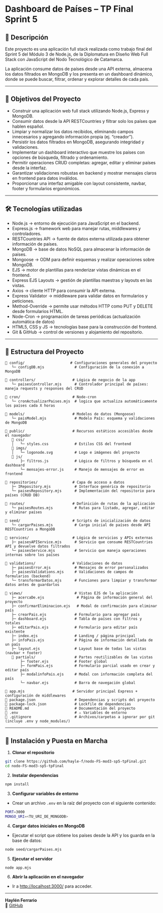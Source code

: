 # Dashboard de Países – TP Final Sprint 5

## 📌 Descripción

Este proyecto es una aplicación full stack realizada como trabajo final del Sprint 5 del Módulo 3 de Node.js, de la Diplomatura en Diseño Web Full Stack con JavaScript del Nodo Tecnológico de Catamarca.

La aplicación consume datos de países desde una API externa, almacena los datos filtrados en MongoDB y los presenta en un dashboard dinámico, donde se puede buscar, filtrar, ordenar y explorar detalles de cada país.

---

## 🎯 Objetivos del Proyecto

- Construir una aplicación web full stack utilizando Node.js, Express y MongoDB.
- Consumir datos desde la API RESTCountries y filtrar solo los países que hablen español.
- Limpiar y normalizar los datos recibidos, eliminando campos innecesarios y agregando información propia (ej. “creador”).
- Persistir los datos filtrados en MongoDB, asegurando integridad y validaciones.
- Implementar un dashboard interactivo que muestre los países con opciones de búsqueda, filtrado y ordenamiento.
- Permitir operaciones CRUD completas: agregar, editar y eliminar países desde la interfaz.
- Garantizar validaciones robustas en backend y mostrar mensajes claros en frontend para datos inválidos.
- Proporcionar una interfaz amigable con layout consistente, navbar, footer y formularios ergonómicos.

---

## 🛠️ Tecnologías utilizadas

- Node.js → entorno de ejecución para JavaScript en el backend.
- Express.js → framework web para manejar rutas, middlewares y controladores.
- RESTCountries API → fuente de datos externa utilizada para obtener información de países.
- MongoDB → base de datos NoSQL para almacenar la información de países.
- Mongoose → ODM para definir esquemas y realizar operaciones sobre MongoDB.
- EJS → motor de plantillas para renderizar vistas dinámicas en el frontend.
- Express EJS Layouts → gestión de plantillas maestras y layouts en las vistas.
- Axios → cliente HTTP para consumir la API externa.
- Express Validator → middleware para validar datos en formularios y peticiones.
- Method-Override → permite usar métodos HTTP como PUT y DELETE desde formularios HTML.
- Node-Cron → programación de tareas periódicas (actualización automática de datos)
- HTML5, CSS y JS → tecnologías base para la construcción del frontend.
- Git & GitHub → control de versiones y alojamiento del repositorio.

---

## 🧱 Estructura del Proyecto

```
📁 config/                     # Configuraciones generales del proyecto
   └─ configDB.mjs              # Configuración de la conexión a MongoDB

📁 controllers/                 # Lógica de negocio de la app
   └─ paisesController.mjs      # Controlador principal de países: maneja requests y responses del CRUD

📁 cron/                        # Node-cron
   └─ cronActualizarPaises.mjs  # logica que actualiza automáticamente los países cada X horas

📁 models/                      # Modelos de datos (Mongoose)
   └─ paisModel.mjs             # Modelo País: esquema y validaciones de MongoDB

📁 public/                      # Recursos estáticos accesibles desde el navegador
   📁 css/
   │   └─ styles.css            # Estilos CSS del frontend
   📁 imgs/
   │   └─ logonode.svg          # Logo e imágenes del proyecto
   📁 js/
       ├─ filtros.js            # Lógica de filtros y búsqueda en el dashboard
       └─ mensajes-error.js     # Manejo de mensajes de error en frontend

📁 repositories/                # Capa de acceso a datos
   ├─ IRepository.mjs           # Interface genérica de repositorio
   └─ paisesRepository.mjs      # Implementación del repositorio para países (CRUD DB)

📁 routes/                      # Definición de rutas de la aplicación
   └─ paisesRoutes.mjs          # Rutas para listado, agregar, editar y eliminar países

📁 seed/                        # Scripts de inicialización de datos
   └─ cargarPaises.mjs          # Carga inicial de países desde API RESTCountries a MongoDB

📁 services/                    # Lógica de servicios y APIs externas
   ├─ paisesAPIService.mjs      # Servicio que consume RESTCountries API y devuelve datos filtrados
   └─ paisesService.mjs         # Servicio que maneja operaciones internas sobre los países

📁 validations/                 # Validaciones de datos
   ├─ paisesError.mjs           # Mensajes de error personalizados
   ├─ paisesValidations.mjs     # Validaciones de campos de formularios (backend)
   └─ transformarDatos.mjs      # Funciones para limpiar y transformar datos antes de guardarlos

📁 views/                        # Vistas EJS de la aplicación
   ├─ acercaDe.ejs               # Página de información general del proyecto
   ├─ confirmarEliminacion.ejs   # Modal de confirmación para eliminar país
   ├─ crearPais.ejs             # Formulario para agregar país
   ├─ dashboard.ejs             # Tabla de países con filtros y totales
   ├─ editarPais.ejs            # Formulario para editar país existente
   ├─ index.ejs                 # Landing / página principal
   ├─ infoPais.ejs              # Página de información detallada de un país
   ├─ layout.ejs                # Layout base de todas las vistas (navbar + footer)
   📁 partials/                  # Partes reutilizables de las vistas
       ├─ footer.ejs            # Footer global
       ├─ formPais.ejs          # Formulario parcial usado en crear y editar país
       ├─ modalinfoPais.ejs     # Modal con información completa del país
       └─ navbar.ejs            # Barra de navegación global

📄 app.mjs                      # Servidor principal Express + configuración de middlewares
📄 package.json                  # Dependencias y scripts del proyecto
📄 package-lock.json             # Lockfile de dependencias
📄 README.md                     # Documentación del proyecto
📄 .env                          # ⚠️ Variables de entorno 
📄 .gitignore                    # Archivos/carpetas a ignorar por git (incluye .env y node_modules/)
```

---

## 🚀 Instalación y Puesta en Marcha

1. **Clonar el repositorio**
```bash
git clone https://github.com/hayle-f/nodo-FS-mod3-sp5-tpFinal.git
cd nodo-FS-mod3-sp5-tpFinal
```

2. **Instalar dependencias**
```bash
npm install
```

3. **Configurar variables de entorno**
- Crear un archivo `.env` en la raíz del proyecto con el siguiente contenido:
```bash
PORT=3000
MONGO_URI=<TU_URI_DE_MONGODB>
```

4. **Cargar datos iniciales en MongoDB**
- Ejecutar el script que obtiene los países desde la API y los guarda en la base de datos:
```bash
node seed/cargarPaises.mjs
```

5. **Ejecutar el servidor**
```bash
node app.mjs
```

6. **Abrir la aplicación en el navegador**
- Ir a [http://localhost:3000/](http://localhost:3000) para acceder.
---

**Haylén Ferrario**    
🔗 [GitHub](https://github.com/hayle-f/nodo-FS-mod3-sp5-tpFinal)
